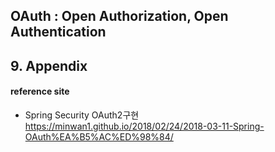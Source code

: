 ## OAuth : Open Authorization, Open Authentication


## 9. Appendix

#### reference site

+ Spring Security OAuth2구현  
https://minwan1.github.io/2018/02/24/2018-03-11-Spring-OAuth%EA%B5%AC%ED%98%84/
